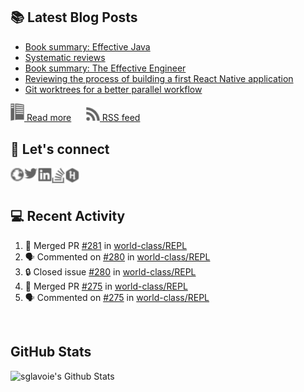 ## 📚 Latest Blog Posts

<!-- BLOG-POST-LIST:START -->
- [Book summary: Effective Java](https://www.sglavoie.com/posts/2023/06/11/book-summary-effective-java/)
- [Systematic reviews](https://www.sglavoie.com/posts/2023/05/14/systematic-reviews/)
- [Book summary: The Effective Engineer](https://www.sglavoie.com/posts/2023/04/16/book-summary-the-effective-engineer/)
- [Reviewing the process of building a first React Native application](https://www.sglavoie.com/posts/2023/03/04/reviewing-the-process-of-building-a-first-React-Native-application/)
- [Git worktrees for a better parallel workflow](https://www.sglavoie.com/posts/2023/01/02/git-worktrees-for-a-better-parallel-workflow/)
<!-- BLOG-POST-LIST:END -->


[<img alt="rss feed" width="22px" src="./assets/readthedocs.svg" /> Read more][website] &nbsp;&nbsp;&nbsp;&nbsp; [<img alt="rss feed" width="22px" src="./assets/rss.svg" /> RSS feed][rss]

## 🔌 Let's connect

[<img align="left" alt="sglavoie.com" width="22px" src="./assets/globe.svg" />][website]
[<img align="left" alt="sgdlavoie | Twitter" width="22px" src="./assets/twitter.svg" />][twitter]
[<img align="left" alt="sglavoie | LinkedIn" width="22px" src="./assets/linkedin.svg" />][linkedin]
[<img align="left" alt="sglavoie | Stackoverflow" width="22px" src="./assets/stackoverflow.svg" />][stackoverflow]
[<img align="left" alt="sglavoie | HackRank" width="22px" src="./assets/hackerrank.svg" />][hackerrank]

<br /><br />

## :computer: Recent Activity

<!--START_SECTION:activity-->
1. 🎉 Merged PR [#281](https://github.com/world-class/REPL/pull/281) in [world-class/REPL](https://github.com/world-class/REPL)
2. 🗣 Commented on [#280](https://github.com/world-class/REPL/issues/280#issuecomment-1610428890) in [world-class/REPL](https://github.com/world-class/REPL)
3. 🔒 Closed issue [#280](https://github.com/world-class/REPL/issues/280) in [world-class/REPL](https://github.com/world-class/REPL)
4. 🎉 Merged PR [#275](https://github.com/world-class/REPL/pull/275) in [world-class/REPL](https://github.com/world-class/REPL)
5. 🗣 Commented on [#275](https://github.com/world-class/REPL/pull/275#issuecomment-1586379931) in [world-class/REPL](https://github.com/world-class/REPL)
<!--END_SECTION:activity-->


<br />

## GitHub Stats

<img alt="sglavoie's Github Stats" src="https://github-readme-stats.sglavoie.vercel.app/api?username=sglavoie&show_icons=true&title_color=5DC1FF&icon_color=fca311&text_color=e5e5e5&bg_color=000000" />

<br /><br />

[hackerrank]: https://www.hackerrank.com/sglavoie
[rss]: https://www.sglavoie.com/feeds/sglavoie.rss.xml
[website]: https://www.sglavoie.com
[twitter]: https://twitter.com/sgdlavoie
[linkedin]: https://www.linkedin.com/in/sglavoie
[stackoverflow]: https://stackoverflow.com/users/8787680/s%C3%A9bastien-lavoie
